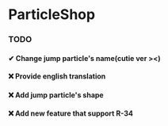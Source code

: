 # ParticleShop

### TODO
#### ✔ Change jump particle's name(cutie ver ><)
#### ❌ Provide english translation
#### ❌ Add jump particle's shape
#### ❌ Add new feature that support R-34
